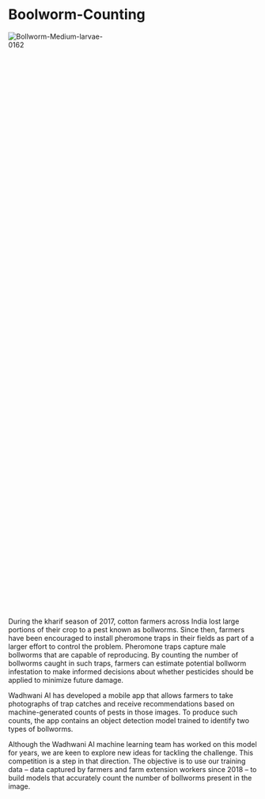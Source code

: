 # Boolworm-Counting

<div style="width: 40%; height: 30%">
  
![Bollworm-Medium-larvae-0162](https://user-images.githubusercontent.com/98299478/225265857-9b214d29-c384-4fff-8785-2e7422593811.jpg)
  
</div>


During the kharif season of 2017, cotton farmers across India lost large portions of their crop to a pest known as bollworms. Since then, farmers have been encouraged to install pheromone traps in their fields as part of a larger effort to control the problem. Pheromone traps capture male bollworms that are capable of reproducing. By counting the number of bollworms caught in such traps, farmers can estimate potential bollworm infestation to make informed decisions about whether pesticides should be applied to minimize future damage.

Wadhwani AI has developed a mobile app that allows farmers to take photographs of trap catches and receive recommendations based on machine-generated counts of pests in those images. To produce such counts, the app contains an object detection model trained to identify two types of bollworms.

Although the Wadhwani AI machine learning team has worked on this model for years, we are keen to explore new ideas for tackling the challenge. This competition is a step in that direction. The objective is to use our training data – data captured by farmers and farm extension workers since 2018 – to build models that accurately count the number of bollworms present in the image.
